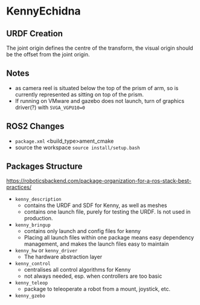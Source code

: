# KennyEchidna

## URDF Creation
The joint origin defines the centre of the transform, the visual origin should be the offset from the joint origin.


## Notes
- as camera reel is situated below the top of the prism of arm, so is currently represented as sitting on top of the prism. 
- If running on VMware and gazebo does not launch, turn of graphics driver(?) with `SVGA_VGPU10=0`


## ROS2 Changes
- `package.xml` <build_type>ament_cmake
- source the workspace `source install/setup.bash`



## Packages Structure

https://roboticsbackend.com/package-organization-for-a-ros-stack-best-practices/

<!-- - kenny_description
    - package containing description of Kenny
- kenny_gazebo
    - package for simulating kenny in gazebo
- kenny_moveit_config
- kennycpp
    - package for interfacing with hardware
- kenny_control
    - contains hardware interface, teleoperation, etc. -->


- `kenny_description` 
    - contains the URDF and SDF for Kenny, as well as meshes
    - contains one launch file, purely for testing the URDF. Is not used in production. 
- `kenny_bringup` 
    - contains only launch and config files for kenny
    - Placing all launch files within one package means easy dependency management, and makes the launch files easy to maintain
- `kenny_hw` or `kenny_driver`
    - The hardware abstraction layer
- `kenny_control`
    - centralises all control algorithms for Kenny
    - not always needed, esp. when controllers are too basic
- `kenny_teleop`
    - package to teleoperate a robot from a mount, joystick, etc. 
- `kenny_gzebo`
